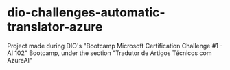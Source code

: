 # dio-challenges-automatic-translator-azure
Project made during DIO's "Bootcamp Microsoft Certification Challenge #1 - AI 102" Bootcamp, under the section "Tradutor de Artigos Técnicos com AzureAI"
